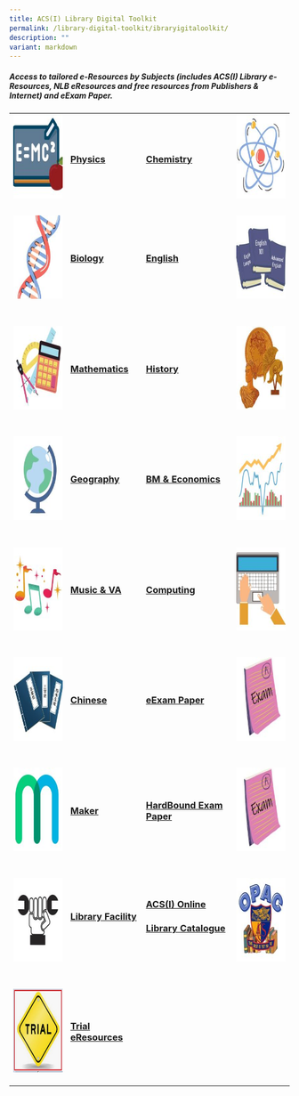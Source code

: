 ```yaml
---
title: ACS(I) Library Digital Toolkit
permalink: /library-digital-toolkit/ibraryigitaloolkit/
description: ""
variant: markdown
---
```

<h5><strong>Access to tailored e-Resources by Subjects (includes ACS(I) Library e-Resources, NLB eResources and free resources from Publishers &amp; Internet) and eExam Paper.</strong></h5>
<table>
<tbody>
<tr>
<td><a href="/library-digital-toolkit/physics/physicsedatabaseejournal/"><img height="150" width="150" alt="" src="/images/Library Digital Toolkit/Physics-150x150.jpg"></a></td>
<td>
<h3><a rel="noopener noreferrer" href="/library-digital-toolkit/physics/physicsedatabaseejournal/">Physics</a></h3>
</td>
<td>
<h3><a rel="noopener noreferrer" href="/library-digital-toolkit/chemistry/hemistryeatabaseeournal/">Chemistry</a></h3>
</td>
<td><a href="/library-digital-toolkit/chemistry/hemistryeatabaseeournal/"><img height="150" width="150" alt="" src="/images/Library Digital Toolkit/Chemistry-150x150.jpg"></a></td>
</tr>
<tr>
<td>
<h3><a href="/library-digital-toolkit/biology/biology-edatabase-ejournal/"><img height="150" width="150" alt="" src="/images/Library Digital Toolkit/Biology-150x150.jpg"></a></h3>
</td>
<td>
<h3><a rel="noopener noreferrer" href="/library-digital-toolkit/biology/biology-edatabase-ejournal/">Biology</a>&nbsp;</h3>
</td>
<td>
<h3><a rel="noopener noreferrer" href="/library-digital-toolkit/english/english-edatabase-ejournal/">English</a></h3>
</td>
<td>
<h3><a href="/library-digital-toolkit/english/english-edatabase-ejournal/"><img height="150" width="150" alt="" src="/images/Library Digital Toolkit/English-150x150.jpg"></a></h3>
</td>
</tr>
<tr>
<td>
<h3><a href="/library-digital-toolkit/mathematics/mathematics-edatabase-ejournal/"><img height="150" width="150" alt="" src="/images/Library Digital Toolkit/Mathematics-150x150.jpg"></a></h3>
</td>
<td>
<h3><a rel="noopener noreferrer" href="/library-digital-toolkit/mathematics/mathematics-edatabase-ejournal/">Mathematics</a></h3>
</td>
<td>
<h3><a rel="noopener noreferrer" href="/library-digital-toolkit/history/history-edatabase-ejournal/">History</a></h3>
</td>
<td>
<h3><a href="/library-digital-toolkit/history/history-edatabase-ejournal/"><img height="150" width="150" alt="" src="/images/Library Digital Toolkit/History-150x150.jpg"></a></h3>
</td>
</tr>
<tr>
<td>
<h3><a href="/library-digital-toolkit/history/history-edatabase-ejournal/"><img height="150" width="150" alt="" src="/images/Library Digital Toolkit/Geography-150x150.jpg"></a></h3>
</td>
<td>
<h3><a rel="noopener noreferrer" href="/library-digital-toolkit/geography/geography-edatabase-ejournal/">Geography</a></h3>
</td>
<td>
<h3><a rel="noopener noreferrer" href="/library-digital-toolkit/bm-and-economics/business-and-management-edatabase-ejournal/">BM &amp; Economics</a></h3>
</td>
<td>
<h3><a href="/library-digital-toolkit/bm-and-economics/business-and-management-edatabase-ejournal/"><img height="150" width="150" alt="" src="/images/Library Digital Toolkit/BM-and-Economics-150x150.jpg"></a></h3>
</td>
</tr>
<tr>
<td>
<h3><a href="https://www.acsindep.moe.edu.sg/library-digital-toolkit/music-edatabase-ejournal/"><img height="150" width="150" alt="" src="/images/Library Digital Toolkit/Music-150x150.jpg"></a></h3>
</td>
<td>
<h3><a rel="noopener noreferrer" href="/library-digital-toolkit/music/music-edatabase-ejournal/">Music &amp; VA</a></h3>
</td>
<td>
<h3><a rel="noopener noreferrer" href="/library-digital-toolkit/music/music-edatabase-ejournal/">Computing</a></h3>
</td>
<td>
<h3><a href="/library-digital-toolkit/computing/computing-edatabase-ejournal/"><img height="150" width="150" alt="" src="/images/Library Digital Toolkit/Computing-150x150.jpg"></a></h3>
</td>
</tr>
<tr>
<td>
<h3><a href="/library-digital-toolkit/chinese/chinese-edatabase-ejournal/"><img height="150" width="150" alt="" src="/images/Library Digital Toolkit/Chinese-150x150.jpg"></a></h3>
</td>
<td>
<h3><a href="/library-digital-toolkit/chinese/chinese-edatabase-ejournal/">Chinese</a></h3>
</td>
<td>
<h3><a href="https://www.acsindep.moe.edu.sg/library-digital-toolkit/year-4-eexam-paper/">eExam Paper</a></h3>
</td>
<td>
<h3><a href="/library-digital-toolkit/eexam-paper/year-4-eexam-paper/"><img height="150" width="150" alt="" src="/images/Library Digital Toolkit/eExam-paper-150x150.jpg"></a></h3>
</td>
</tr>
<tr>
<td>
<h3><a href="/library-digital-toolkit/maker/maker-open-source-resources-limited-time/"><img height="150" width="150" alt="" src="/images/Library Digital Toolkit/Maker-150x150.jpg"></a></h3>
</td>
<td>
<h3><a rel="noopener noreferrer" href="/library-digital-toolkit/maker/maker-open-source-resources-limited-time/">Maker</a></h3>
</td>
<td>
<h3><a href="/library-digital-toolkit/hardbound-exam-paper/hardbound-exam-paper/">HardBound Exam Paper</a></h3>
</td>
<td>
<h3><a href="/library-digital-toolkit/hardbound-exam-paper/hardbound-exam-paper/"><img height="150" width="150" alt="" src="/images/Library Digital Toolkit/eExam-paper-150x150.jpg"></a></h3>
</td>
</tr>
<tr>
<td>
<h3><a rel="noopener noreferrer" href="/library-digital-toolkit/library-facility/library-facility/"><img height="150" width="150" alt="" src="/images/Library Digital Toolkit/Library-Facility-150x150.jpg"></a></h3>
</td>
<td>
<h3><strong><a rel="noopener noreferrer" href="/library-digital-toolkit/library-facility/library-facility/">Library Facility</a></strong></h3>
&nbsp;</td>
<td>
<h3><a href="https://schoolibrary.moe.edu.sg/anglochineseindependent/cgi-bin/spydus.exe/MSGTRN/WPAC/HOME"><strong>ACS(I) Online</strong></a></h3>
<h3><a href="https://schoolibrary.moe.edu.sg/anglochineseindependent/cgi-bin/spydus.exe/MSGTRN/WPAC/HOME"><strong>Library Catalogue</strong></a></h3>
&nbsp;</td>
<td>
<h3><a href="https://schoolibrary.moe.edu.sg/anglochineseindependent/cgi-bin/spydus.exe/MSGTRN/WPAC/HOME"><img height="150" width="150" alt="" src="/images/Library Digital Toolkit/OPAC-150x150.jpg"></a></h3>
</td>
</tr>
<tr>
<td>
<h3><a rel="noopener noreferrer" href="/library-digital-toolkit/trial-eresources/ejournal-edatabase/"><img height="150" width="150" alt="" src="/images/Library Digital Toolkit/trail123.png"></a></h3>
</td>
<td>
<h3><a href="/library-digital-toolkit/trial-eresources/ejournal-edatabase/"><strong><strong>Trial eResources</strong></strong></a></h3>

</td>
</tr>
</tbody>
</table>